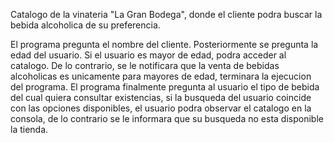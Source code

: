 Catalogo de la vinateria "La Gran Bodega", donde el cliente podra buscar la bebida alcoholica de su preferencia.</p>

El programa pregunta el nombre del cliente. Posteriormente se pregunta la edad del usuario. 
Si el usuario es mayor de edad, podra acceder al catalogo. De lo contrario, se le notificara 
que la venta de bebidas alcoholicas es unicamente para mayores de edad, terminara la ejecucion del programa.
El programa finalmente pregunta al usuario el tipo de bebida del cual quiera consultar existencias, si la busqueda del
usuario coincide con las opciones disponibles, el usuario podra observar el catalogo en la consola, de lo contrario se le
informara que su busqueda no esta disponible la tienda.
